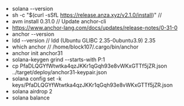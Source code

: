 - solana --version
- sh -c "$(curl -sSfL https://release.anza.xyz/v2.1.0/install)" // 
- avm install 0.31.0 // Update anchor-cli
- https://www.anchor-lang.com/docs/updates/release-notes/0-31-0
- anchor --version
- ldd --version // ldd (Ubuntu GLIBC 2.35-0ubuntu3.9) 2.35
- which anchor // /home/block107/.cargo/bin/anchor
- anchor init anchor31
- solana-keygen grind --starts-with P:1
- cp PfaDLQGYfWtwtka4qzJKKr1qGqh93e8vWKxGTTf5jZR.json ../target/deploy/anchor31-keypair.json
- solana config set -k keys/PfaDLQGYfWtwtka4qzJKKr1qGqh93e8vWKxGTTf5jZR.json
- solana airdrop 2
- solana balance
